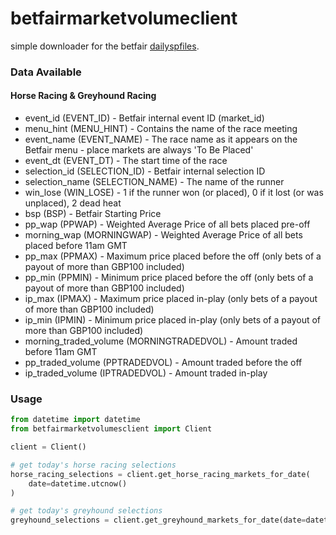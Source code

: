 # betfairmarketvolumeclient

simple downloader for the betfair [dailyspfiles](https://promo.betfair.com/betfairsp/prices/).

### Data Available

#### Horse Racing & Greyhound Racing 

- event_id (EVENT_ID) - Betfair internal event ID (market_id)
- menu_hint (MENU_HINT) - Contains the name of the race meeting
- event_name (EVENT_NAME) - The race name as it appears on the Betfair menu - place markets are always 'To Be Placed'
- event_dt (EVENT_DT) - The start time of the race
- selection_id (SELECTION_ID) - Betfair internal selection ID
- selection_name (SELECTION_NAME) - The name of the runner
- win_lose (WIN_LOSE) - 1 if the runner won (or placed), 0 if it lost (or was unplaced), 2 dead heat
- bsp (BSP) - Betfair Starting Price
- pp_wap (PPWAP) - Weighted Average Price of all bets placed pre-off
- morning_wap (MORNINGWAP) - Weighted Average Price of all bets placed before 11am GMT
- pp_max (PPMAX) - Maximum price placed before the off (only bets of a payout of more than GBP100 included)
- pp_min (PPMIN) - Minimum price placed before the off (only bets of a payout of more than GBP100 included)
- ip_max (IPMAX) - Maximum price placed in-play (only bets of a payout of more than GBP100 included)
- ip_min (IPMIN) - Minimum price placed in-play (only bets of a payout of more than GBP100 included)
- morning_traded_volume (MORNINGTRADEDVOL) - Amount traded before 11am GMT
- pp_traded_volume (PPTRADEDVOL) - Amount traded before the off
- ip_traded_volume (IPTRADEDVOL) - Amount traded in-play

### Usage

```python
from datetime import datetime
from betfairmarketvolumesclient import Client

client = Client()

# get today's horse racing selections
horse_racing_selections = client.get_horse_racing_markets_for_date(
    date=datetime.utcnow()
)

# get today's greyhound selections
greyhound_selections = client.get_greyhound_markets_for_date(date=datetime.utcnow())
```